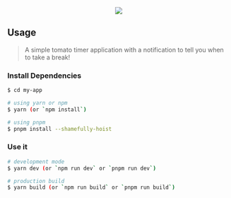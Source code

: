 <p align="center"><img src="https://i.imgur.com/PpoDlNW.png"></p>

## Usage

> A simple tomato timer application with a notification to tell you when to take a break!

### Install Dependencies

```bash
$ cd my-app

# using yarn or npm
$ yarn (or `npm install`)

# using pnpm
$ pnpm install --shamefully-hoist
```

### Use it

```bash
# development mode
$ yarn dev (or `npm run dev` or `pnpm run dev`)

# production build
$ yarn build (or `npm run build` or `pnpm run build`)
```
